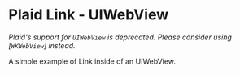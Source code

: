 # Plaid Link - UIWebView

*Plaid's support for `UIWebView` is deprecated. Please consider using [`WKWebView`] instead.*

A simple example of Link inside of an UIWebView.
